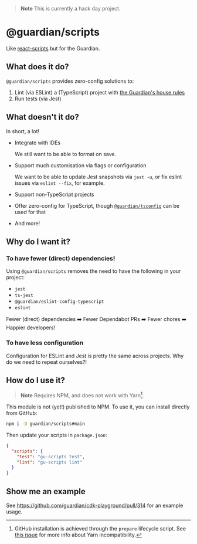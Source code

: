 > **Note**
> This is currently a hack day project.

# @guardian/scripts
Like [react-scripts](https://www.npmjs.com/package/react-scripts) but for the Guardian.

## What does it do?
`@guardian/scripts` provides zero-config solutions to:
1. Lint (via ESLint) a (TypeScript) project with [the Guardian's house rules](https://github.com/guardian/csnx/blob/main/libs/%40guardian/eslint-config/index.js)
2. Run tests (via Jest)

## What doesn't it do?
In short, a lot!

- Integrate with IDEs

   We still want to be able to format on save.

- Support much customisation via flags or configuration
 
   We want to be able to update Jest snapshots via `jest -u`, or fix eslint issues via `eslint --fix`, for example.

- Support non-TypeScript projects
- Offer zero-config for TypeScript, though [`@guardian/tsconfig`](https://github.com/guardian/csnx/tree/main/libs/%40guardian/tsconfig) can be used for that
- And more!

## Why do I want it?
### To have fewer (direct) dependencies!
Using `@guardian/scripts` removes the need to have the following in your project:
- `jest`
- `ts-jest`
- `@guardian/eslint-config-typescript`
- `eslint`

Fewer (direct) dependencies :arrow_right: Fewer Dependabot PRs :arrow_right: Fewer chores :arrow_right: Happier developers!

### To have less configuration
Configuration for ESLint and Jest is pretty the same across projects. Why do we need to repeat ourselves?!

## How do I use it?
> **Note**
> Requires NPM, and does not work with Yarn[^1].

This module is not (yet!) published to NPM. To use it, you can install directly from GitHub:

```bash
npm i -D guardian/scripts#main
```

Then update your scripts in `package.json`:

```json
{
  "scripts": {
    "test": "gu-scripts test",
    "lint": "gu-scripts lint"
  }
}
```

## Show me an example
See https://github.com/guardian/cdk-playground/pull/314 for an example usage.

[^1]: GitHub installation is achieved through the `prepare` lifecycle script. See [this issue](https://github.com/yarnpkg/yarn/issues/5235) for more info about Yarn incompatibility.
